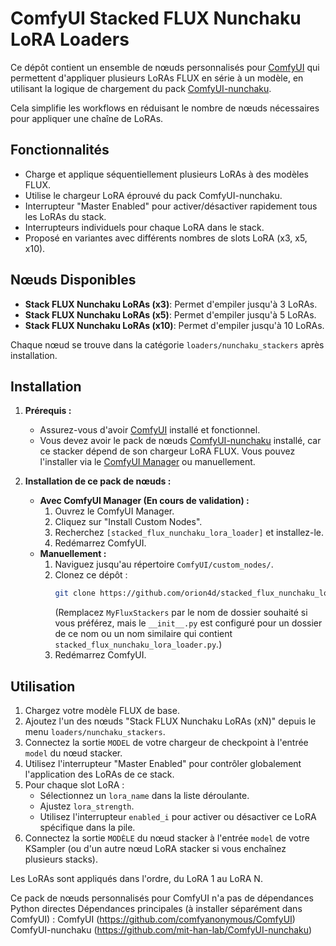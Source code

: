 # ComfyUI Stacked FLUX Nunchaku LoRA Loaders

Ce dépôt contient un ensemble de nœuds personnalisés pour [ComfyUI](https://github.com/comfyanonymous/ComfyUI) qui permettent d'appliquer plusieurs LoRAs FLUX en série à un modèle, en utilisant la logique de chargement du pack [ComfyUI-nunchaku](https://github.com/mit-han-lab/ComfyUI-nunchaku).

Cela simplifie les workflows en réduisant le nombre de nœuds nécessaires pour appliquer une chaîne de LoRAs.

## Fonctionnalités

*   Charge et applique séquentiellement plusieurs LoRAs à des modèles FLUX.
*   Utilise le chargeur LoRA éprouvé du pack ComfyUI-nunchaku.
*   Interrupteur "Master Enabled" pour activer/désactiver rapidement tous les LoRAs du stack.
*   Interrupteurs individuels pour chaque LoRA dans le stack.
*   Proposé en variantes avec différents nombres de slots LoRA (x3, x5, x10).

## Nœuds Disponibles

*   **Stack FLUX Nunchaku LoRAs (x3)**: Permet d'empiler jusqu'à 3 LoRAs.
*   **Stack FLUX Nunchaku LoRAs (x5)**: Permet d'empiler jusqu'à 5 LoRAs.
*   **Stack FLUX Nunchaku LoRAs (x10)**: Permet d'empiler jusqu'à 10 LoRAs.

Chaque nœud se trouve dans la catégorie `loaders/nunchaku_stackers` après installation.

## Installation

1.  **Prérequis :**
    *   Assurez-vous d'avoir [ComfyUI](https://github.com/comfyanonymous/ComfyUI) installé et fonctionnel.
    *   Vous devez avoir le pack de nœuds [ComfyUI-nunchaku](https://github.com/mit-han-lab/ComfyUI-nunchaku) installé, car ce stacker dépend de son chargeur LoRA FLUX. Vous pouvez l'installer via le [ComfyUI Manager](https://github.com/ltdrdata/ComfyUI-Manager) ou manuellement.

2.  **Installation de ce pack de nœuds :**
    *   **Avec ComfyUI Manager (En cours de validation) :**
        1.  Ouvrez le ComfyUI Manager.
        2.  Cliquez sur "Install Custom Nodes".
        3.  Recherchez `[stacked_flux_nunchaku_lora_loader]` et installez-le.
        4.  Redémarrez ComfyUI.
    *   **Manuellement :**
        1.  Naviguez jusqu'au répertoire `ComfyUI/custom_nodes/`.
        2.  Clonez ce dépôt :
            ```bash
            git clone https://github.com/orion4d/stacked_flux_nunchaku_lora_loader.git
            ```
            (Remplacez `MyFluxStackers` par le nom de dossier souhaité si vous préférez, mais le `__init__.py` est configuré pour un dossier de ce nom ou un nom similaire qui contient `stacked_flux_nunchaku_lora_loader.py`.)
        3.  Redémarrez ComfyUI.

## Utilisation

1.  Chargez votre modèle FLUX de base.
2.  Ajoutez l'un des nœuds "Stack FLUX Nunchaku LoRAs (xN)" depuis le menu `loaders/nunchaku_stackers`.
3.  Connectez la sortie `MODEL` de votre chargeur de checkpoint à l'entrée `model` du nœud stacker.
4.  Utilisez l'interrupteur "Master Enabled" pour contrôler globalement l'application des LoRAs de ce stack.
5.  Pour chaque slot LoRA :
    *   Sélectionnez un `lora_name` dans la liste déroulante.
    *   Ajustez `lora_strength`.
    *   Utilisez l'interrupteur `enabled_i` pour activer ou désactiver ce LoRA spécifique dans la pile.
6.  Connectez la sortie `MODÈLE` du nœud stacker à l'entrée `model` de votre KSampler (ou d'un autre nœud LoRA stacker si vous enchaînez plusieurs stacks).

Les LoRAs sont appliqués dans l'ordre, du LoRA 1 au LoRA N.

Ce pack de nœuds personnalisés pour ComfyUI n'a pas de dépendances Python directes
Dépendances principales (à installer séparément dans ComfyUI) :
ComfyUI (https://github.com/comfyanonymous/ComfyUI)
ComfyUI-nunchaku (https://github.com/mit-han-lab/ComfyUI-nunchaku)

